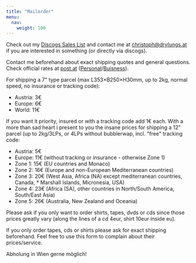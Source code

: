 ```yaml
---
title: "Mailorder"
menu:
  nav:
    weight: 100
---
```

Check out my [Discogs Sales List](https://www.discogs.com/seller/KureKureTakora) and contact me at [christoph@drylungs.at](mailto:christoph@drylungs.at) if you are interested in something (or directly via discogs).

Contact me beforehand about exact shipping quotes and general questions.  
Check official rates at [post.at](https://post.at/) ([Personal](https://www.post.at/en/personal_send_parcels_international.php)/[Buisness](https://www.post.at/en/business_send_letter_mail_international_rates.php)).

For shipping a 7" type parcel (max L353×B250×H30mm, up to 2kg, normal speed, no insurance or tracking code):

* Austria: 3€
* Europe: 6€
* World: 11€

If you want it priority, insured or with a tracking code add 1€ each.
With a more than sad heart i present to you the insane prices for shipping a 12" parcel (up to 2kg/3LPs, or 4LPs without bubblerwap, incl. "free" tracking code:

* Austria: 5€
* Europe: 11€ (without tracking or insurance - otherwise Zone 1)
* Zone 1: 15€ (EU countries and Monaco)
* Zone 2: 16€ (Europe and non-European Mediterranean countries)
* Zone 3: 20€ (West Asia, Africa (NA) except mediterranean countries, Canada, * Marshall Islands, Micronesia, USA)
* Zone 4: 23€ (Africa (SA), other countries in North/South America, South/East Asia)
* Zone 5: 26€ (Australia, New Zealand and Oceania)

Please ask if you only want to order shirts, tapes, dvds or cds since those prices greatly vary (along the lines of a cd 4eur, shirt 10eur inside eu).

If you only order tapes, cds or shirts please ask for exact shipping beforehand. Feel free to use this form to complain about their prices/service.

Abholung in Wien gerne möglich!
